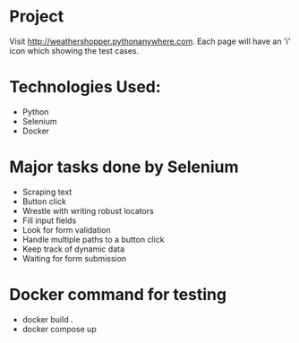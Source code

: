 # Project
Visit http://weathershopper.pythonanywhere.com. Each page will have an 'i' icon which showing the test cases.

# Technologies Used:
<ul>
<li>Python</li>
<li>Selenium</li>
<li>Docker</li>
</ul>

# Major tasks done by Selenium
<ul>
<li>Scraping text </li>
<li>Button click </li>
<li>Wrestle with writing robust locators </li>
<li>Fill input fields </li>
<li>Look for form validation </li>
<li>Handle multiple paths to a button click  </li>
<li>Keep track of dynamic data </li>
<li> Waiting for form submission </li>
</ul>

# Docker command for testing

* docker build .
* docker compose up

